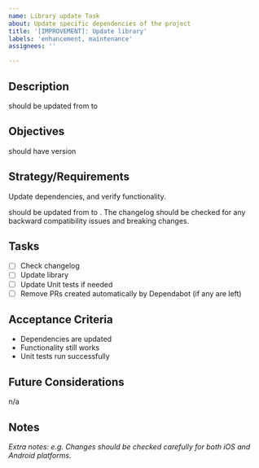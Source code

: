 ```yaml
---
name: Library update Task
about: Update specific dependencies of the project
title: '[IMPROVEMENT]: Update library'
labels: 'enhancement, maintenance'
assignees: ''

---
```


## Description
<library-name> should be updated from <current-version> to <target-version>

## Objectives
<library-name> should have version <target-version>

## Strategy/Requirements
Update dependencies, and verify functionality.

<library-name> should be updated from <current-version> to <target-version>.
The changelog should be checked for any backward compatibility issues and breaking changes.


## Tasks

- [ ] Check changelog
- [ ] Update <library-name> library
- [ ] Update Unit tests if needed
- [ ] Remove PRs created automatically by Dependabot (if any are left)

## Acceptance Criteria

- Dependencies are updated
- Functionality still works
- Unit tests run successfully

## Future Considerations
n/a

## Notes
_Extra notes: e.g. Changes should be checked carefully for both iOS and Android platforms._
